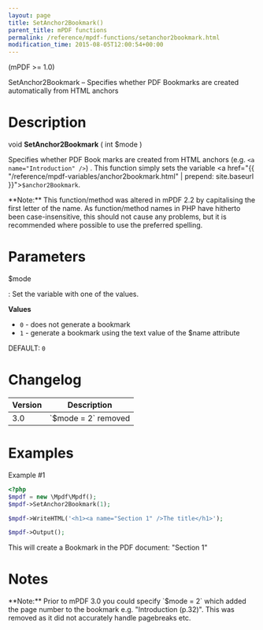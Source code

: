 ```yaml
---
layout: page
title: SetAnchor2Bookmark()
parent_title: mPDF functions
permalink: /reference/mpdf-functions/setanchor2bookmark.html
modification_time: 2015-08-05T12:00:54+00:00
---
```


(mPDF >= 1.0)

SetAnchor2Bookmark – Specifies whether PDF Bookmarks are created automatically from HTML anchors

# Description

void **SetAnchor2Bookmark** ( int <span class="parameter">$mode</span> )

Specifies whether PDF Book marks are created from HTML anchors (e.g. `<a name="Introduction" />`) . This function 
simply sets the variable <a href="{{ "/reference/mpdf-variables/anchor2bookmark.html" | prepend: site.baseurl }}">`$anchor2Bookmark`</a>.

<div class="alert alert-info" role="alert" markdown="1">
  **Note:** This function/method was altered in mPDF 2.2 by capitalising the first letter of the name. 
  As function/method names in PHP have hitherto been case-insensitive, this should not cause any problems, but it is 
  recommended where possible to use the preferred spelling.
</div>

# Parameters

<span class="parameter">$mode</span>

: Set the variable with one of the values.
  
  **Values**

  * `0` - does not generate a bookmark
  * `1` - generate a bookmark using the text value of the <span class="parameter">$name</span> attribute
  
  <span class="smallblock">DEFAULT</span>: `0`

# Changelog

<table class="table">
<thead>
<tr>
    <th>Version</th>
    <th>Description</th>
</tr>
</thead>
<tbody>
<tr>
  <td>3.0</td>
  <td markdown="1">
  `$mode = 2` removed
  </td>
</tr>
</tbody>
</table>

# Examples

Example #1

```php
<?php
$mpdf = new \Mpdf\Mpdf();
$mpdf->SetAnchor2Bookmark(1);

$mpdf->WriteHTML('<h1><a name="Section 1" />The title</h1>');

$mpdf->Output();

```

This will create a Bookmark in the PDF document: "Section 1"

# Notes

<div class="alert alert-info" role="alert" markdown="1">
  **Note:** Prior to mPDF 3.0 you could specify `$mode = 2` which added 
  the page number to the bookmark e.g. "Introduction (p.32)". This was removed as it did not accurately handle
  pagebreaks etc.
</div>
